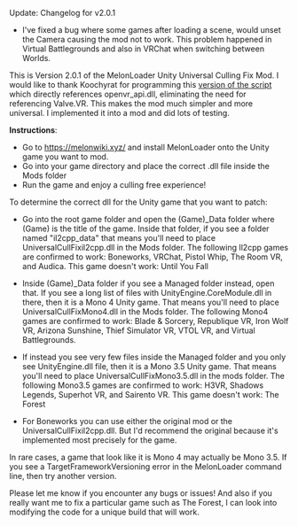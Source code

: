 Update: Changelog for v2.0.1
- I've fixed a bug where some games after loading a scene, would unset the Camera causing the mod not to work. This problem happened in Virtual Battlegrounds and also in VRChat when switching between Worlds. 

This is Version 2.0.1 of the MelonLoader Unity Universal Culling Fix Mod. I would like to thank Koochyrat for programming this [version of the script](https://github.com/koochyrat/SteamVRFrustumAdjust/blob/master/SteamVRFrustumAdjustMod.cs) which directly references openvr_api.dll, eliminating
the need for referencing Valve.VR. This makes the mod much simpler and more universal. I implemented it into a mod and did lots of testing.

**Instructions**:

- Go to https://melonwiki.xyz/ and install MelonLoader onto the Unity game you want to mod.
- Go into your game directory and place the correct .dll file inside the Mods folder
- Run the game and enjoy a culling free experience!

To determine the correct dll for the Unity game that you want to patch:

- Go into the root game folder and open the (Game)_Data folder where (Game) is the title of the game. Inside that folder, if you see a folder named "il2cpp_data"
that means you'll need to place UniversalCullFixil2cpp.dll in the Mods folder. The following Il2cpp games are confirmed to work: Boneworks, VRChat, Pistol Whip, The Room VR, and Audica.
This game doesn't work: Until You Fall

- Inside (Game)_Data folder if you see a Managed folder instead, open that. If you see a long list of files with UnityEngine.CoreModule.dll in there, then it is a Mono 4 Unity game.
That means you'll need to place UniversalCullFixMono4.dll in the Mods folder. The following Mono4 games are confirmed to work: Blade & Sorcery, Republique VR, Iron Wolf VR, Arizona Sunshine, Thief Simulator VR, VTOL VR, and Virtual Battlegrounds.

- If instead you see very few files inside the Managed folder and you only see UnityEngine.dll file, then it is a Mono 3.5 Unity game. That means you'll need to place
UniversalCullFixMono3.5.dll in the mods folder. The following Mono3.5 games are confirmed to work: H3VR, Shadows Legends, Superhot VR, and Sairento VR. This game doesn't work: The Forest

- For Boneworks you can use either the original mod or the UniversalCullFixil2cpp.dll. But I'd recommend the original because it's implemented most precisely for the game.

In rare cases, a game that look like it is Mono 4 may actually be Mono 3.5. If you see a TargetFrameworkVersioning error in the MelonLoader command line, then try another version. 

Please let me know if you encounter any bugs or issues! And also if you really want me to fix a particular game such as The Forest, I can look into modifying the code for a unique build that will work.
